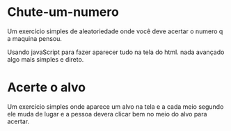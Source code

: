 # Chute-um-numero
Um exercício simples de aleatoriedade onde você deve acertar o numero q a maquina pensou.

Usando javaScript para fazer aparecer tudo na tela do html. nada avançado algo mais simples e direto.


# Acerte o alvo
Um exercício simples onde aparece um alvo na tela e a cada meio segundo ele muda de lugar e a pessoa devera clicar bem no meio do alvo para acertar.
